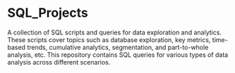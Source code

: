 # SQL_Projects

A collection of SQL scripts and queries for data exploration and analytics. These scripts cover topics such as database exploration, key metrics, time-based trends, cumulative analytics, segmentation, and part-to-whole analysis, etc. This repository contains SQL queries for various types of data analysis across different scenarios.
